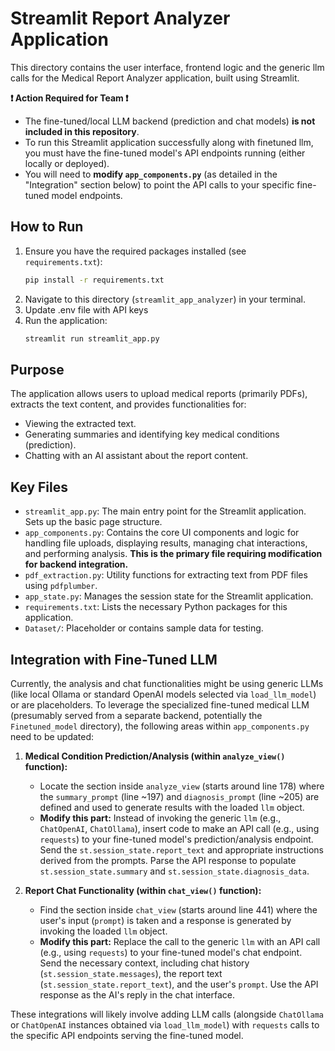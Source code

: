 # Streamlit Report Analyzer Application

This directory contains the user interface, frontend logic and the generic llm calls for the Medical Report Analyzer application, built using Streamlit.

**❗️ Action Required for Team ❗️**

*   The fine-tuned/local LLM backend (prediction and chat models) **is not included in this repository**.
*   To run this Streamlit application successfully along with finetuned llm, you must have the fine-tuned model's API endpoints running (either locally or deployed).
*   You will need to **modify `app_components.py`** (as detailed in the "Integration" section below) to point the API calls to your specific fine-tuned model endpoints.

## How to Run

1.  Ensure you have the required packages installed (see `requirements.txt`):
    ```bash
    pip install -r requirements.txt 
    ```
2.  Navigate to this directory (`streamlit_app_analyzer`) in your terminal.
3.  Update .env file with API keys
4. Run the application:
    ```bash
    streamlit run streamlit_app.py
    ```

## Purpose

The application allows users to upload medical reports (primarily PDFs), extracts the text content, and provides functionalities for:
- Viewing the extracted text.
- Generating summaries and identifying key medical conditions (prediction).
- Chatting with an AI assistant about the report content.

## Key Files

- `streamlit_app.py`: The main entry point for the Streamlit application. Sets up the basic page structure.
- `app_components.py`: Contains the core UI components and logic for handling file uploads, displaying results, managing chat interactions, and performing analysis. **This is the primary file requiring modification for backend integration.**
- `pdf_extraction.py`: Utility functions for extracting text from PDF files using `pdfplumber`.
- `app_state.py`: Manages the session state for the Streamlit application.
- `requirements.txt`: Lists the necessary Python packages for this application.
- `Dataset/`: Placeholder or contains sample data for testing.

## Integration with Fine-Tuned LLM

Currently, the analysis and chat functionalities might be using generic LLMs (like local Ollama or standard OpenAI models selected via `load_llm_model`) or are placeholders. To leverage the specialized fine-tuned medical LLM (presumably served from a separate backend, potentially the `Finetuned_model` directory), the following areas within `app_components.py` need to be updated:

1.  **Medical Condition Prediction/Analysis (within `analyze_view()` function):**
    - Locate the section inside `analyze_view` (starts around line 178) where the `summary_prompt` (line ~197) and `diagnosis_prompt` (line ~205) are defined and used to generate results with the loaded `llm` object.
    - **Modify this part:** Instead of invoking the generic `llm` (e.g., `ChatOpenAI`, `ChatOllama`), insert code to make an API call (e.g., using `requests`) to your fine-tuned model's prediction/analysis endpoint. Send the `st.session_state.report_text` and appropriate instructions derived from the prompts. Parse the API response to populate `st.session_state.summary` and `st.session_state.diagnosis_data`.

2.  **Report Chat Functionality (within `chat_view()` function):**
    - Find the section inside `chat_view` (starts around line 441) where the user's input (`prompt`) is taken and a response is generated by invoking the loaded `llm` object.
    - **Modify this part:** Replace the call to the generic `llm` with an API call (e.g., using `requests`) to your fine-tuned model's chat endpoint. Send the necessary context, including chat history (`st.session_state.messages`), the report text (`st.session_state.report_text`), and the user's `prompt`. Use the API response as the AI's reply in the chat interface.

These integrations will likely involve adding LLM calls (alongside `ChatOllama` or `ChatOpenAI` instances obtained via `load_llm_model`) with `requests` calls to the specific API endpoints serving the fine-tuned model. 
